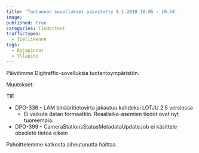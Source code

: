 ```yaml
---
title: 'Tuotannon sovellukset päivitetty 9.1.2018 10:05 - 10:54'
image: 
published: true
categories: Tiedotteet
traffictypes:
  - Tieliikenne
tags:
  - Rajapinnat
  - Ylläpito
---
```


Päivitimme Digitraffic-sovelluksia tuotantoympäristön.

Muutokset:

TIE
- DPO-336 - LAM binääritietovirta jakautuu kahdeksi LOTJU 2.5 versiossa
  - Ei vaikuta datan formaattiin. Reaaliaika-asemien tiedot ovat nyt tuoreempia.
- DPO-399 - CameraStationsStatusMetadataUpdateJob ei käsittele obsolete tietoa oikein

Pahoittelemme katkosta aiheutunutta haittaa.
